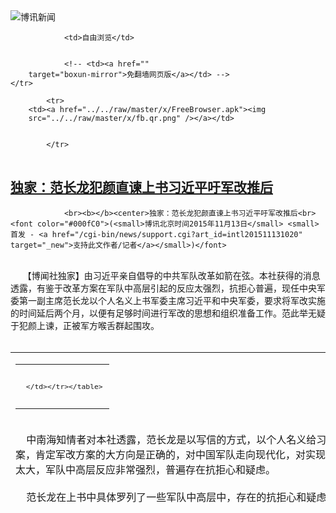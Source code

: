 

<img src="../../raw/master/x/logo_40.gif" alt="博讯新闻"/>
<table>
    <tr>
                
                <td>自由浏览</td>
        
        
                <!-- <td><a href=""
        target="boxun-mirror">免翻墙网页版</a></td> -->
    </tr>
    
            <tr>
        <td><a href="../../raw/master/x/FreeBrowser.apk"><img
        src="../../raw/master/x/fb.qr.png" /></a></td>

        
            </tr>
</table>
<h2>
	<a href="http://www.boxun.com/news/gb/intl/2015/11/201511131020.shtml" target="boxun-mirror">独家：范长龙犯颜直谏上书习近平吁军改推后</a>
</h2>
<p><tr>
<td class="F11" colspan="2" style="line-height:18pt; font-family:宋体; font-size: 12pt;padding:10px;border-top:0"> 

                <br><b></b><center>独家：范长龙犯颜直谏上书习近平吁军改推后<br><font color="#000fC0">(<small>博讯北京时间2015年11月13日</small> <small>首发 - <a href="/cgi-bin/news/support.cgi?art_id=intl201511131020" target="_new">支持此文作者/记者</a></small>)</font>
</center>
                <!--bodystart-->     <br>
     【博闻社独家】由习近平亲自倡导的中共军队改革如箭在弦。本社获得的消息透露，有鉴于改革方案在军队中高层引起的反应太强烈，抗拒心普遍，现任中央军委第一副主席范长龙以个人名义上书军委主席习近平和中央军委，要求将军改实施的时间延后两个月，以便有足够时间进行军改的思想和组织准备工作。范此举无疑于犯颜上谏，正被军方喉舌群起围攻。<br>
      
<table cellpadding="4" align="left" border="0" width="300" height="250"><tr><td>
<table cellpadding="2" cellspacing="0" border="0"><tr><td align="center" style="line-height:18pt; font-family:宋体; font-size: 10pt;padding:10px;border-top:0">

<!-- boxun.com_300x250_article-embed_chinese -->

<!-- boxun.com_300x250_article-embed_chinese -->
<div id="box006">
<script type="text/javascript">

</script>
</div>


     </td></tr></table>
</td></tr></table>
<br>
                       中南海知情者对本社透露，范长龙是以写信的方式，以个人名义给习近平和中央军委上书，他首先表示个人无条件拥护和支持军改方案，肯定军改方案的大方向是正确的，对中国军队走向现代化，对实现中华民族伟大复兴意义重大。但范上书表示，由于此次军改动作太大，军队中高层反应非常强烈，普遍存在抗拒心和疑虑。<br>
    <br>
    范长龙在上书中具体罗列了一些军队中高层中，存在的抗拒心和疑虑的现象，例如、、<br>
    <br>
    <a href="http://bowenpress.com/news/bowen_39960.html">博闻社报道全文</a><br>
    <br>
    －
 [博讯首发,转载请注明出处]- <a href="/cgi-bin/news/support.cgi?art_id=intl201511131020" target="_new">支持此文作者/记者</a><!--bodyend-->(博讯 boxun.com) <br><!----> 831020       
<hr>
<table width="620"><tr><td>
<b></p>
<p>
	<small> ============== 11小时前</small>
</p><h2>
	<a href="http://www.boxun.com/news/gb/intl/2015/11/201511131019.shtml" target="boxun-mirror">中国外交部公开宣布放弃南海纳土纳群岛主权请看博讯热点：南沙、西沙争端</a>
</h2>
<p><tr>
<td class="F11" colspan="2" style="line-height:18pt; font-family:宋体; font-size: 12pt;padding:10px;border-top:0"> 

                <br><b></b><center>中国外交部公开宣布放弃南海纳土纳群岛主权<br><font color="blue" size="2">请看博讯热点：<a href="/hot/south_china_sea.shtml">南沙、西沙争端
</a></font><br><font color="#000fC0">(<small>博讯北京时间2015年11月13日</small> <small>综合报道</small>)</font>
</center>
                <!--bodystart-->      <br>
    【博闻社】中国外交部发言人洪磊在12日的例行记者会上宣告，南沙纳土纳群岛主权属于印尼，中方没有表示异议。令外界一片哗然，质疑外交部突然公开卖国，不满北京一夜放弃了这个自宋朝以来就一直被视为中国人故土、面积比南沙陆地大1000倍的群岛。<br>
      
<table cellpadding="4" align="left" border="0" width="300" height="250"><tr><td>
<table cellpadding="2" cellspacing="0" border="0"><tr><td align="center" style="line-height:18pt; font-family:宋体; font-size: 10pt;padding:10px;border-top:0">

<!-- boxun.com_300x250_article-embed_chinese -->

<!-- boxun.com_300x250_article-embed_chinese -->
<div id="box006">
<script type="text/javascript">

</script>
</div>


     </td></tr></table>
</td></tr></table>
<br>
                       以下为有关纳土纳群岛的一些历史记载。原刊于中国官方各媒体网站。<br>
    <br>
    纳土纳群岛位于南中国海西南部，距曾母暗沙约400公里，距中国内地陆地约1900公里，距印尼加里曼丹岛最近之处225公里。目前其隶属印尼廖内群岛省管辖，居住人口约9万，由272个岛屿组成，面积达2110平方公里。同时，该区域是著名的石油和天然气蕴藏地。<br>
    <br>
    <a href="http://bowenpress.com/news/bowen_39822.html">博闻社报道全文</a><br>
    <br>
    －
 [博讯综合报道] <!--bodyend-->(博讯 boxun.com) <br><!----> 3441018       
<hr>
<table width="620"><tr><td>
<b></p>
<p>
	<small> ============== 11小时前</small>
</p><h2>
	<a href="http://www.boxun.com/news/gb/china/2015/11/201511120556.shtml" target="boxun-mirror">紫禁来鸿：失势多病无心恋栈李克强十九大或让贤请看博讯热点：习近平观察</a>
</h2>
<p><tr><td class="F11" colspan="2" style="line-height:18pt; font-family:宋体; font-size: 12pt;padding:10px;border-top:0"> 

                <br><b></b><center>紫禁来鸿：失势多病无心恋栈 李克强十九大或让贤<br><font color="blue" size="2">请看博讯热点：<a href="/hot/xijinping.shtml">习近平观察
</a></font><br><font color="#000fC0">(<small>博讯北京时间2015年11月12日</small> <small>首发 - <a href="/cgi-bin/news/support.cgi?art_id=china201511120556" target="_new">支持此文作者/记者</a></small>)</font>
</center>
                <!--bodystart-->      <br>
    <br>
     【博闻社独家】十月底举行的中共十八届五中全会，总书记习近平披褂上阵，亲自为十三五规划建议做说明，破了过往多个五年规划建议都由总理做说明的惯例。这一罕见现象并没有足够引起外界关注。北京消息告诉本社，这其实对外释放一个重要的信号：现任总理李克强再度被边缘化；消息指，李克强患有心脏病、糖尿病等多种疾病，加上受习排挤已无心恋栈，极有可能在两年后的十九大时让贤，辞去总理一职。 
<table cellpadding="4" align="left" border="0" width="300" height="250"><tr><td>
<table cellpadding="2" cellspacing="0" border="0"><tr><td align="center" style="line-height:18pt; font-family:宋体; font-size: 10pt;padding:10px;border-top:0">

<!-- boxun.com_300x250_article-embed_chinese -->

<!-- boxun.com_300x250_article-embed_chinese -->
<div id="box006">
<script type="text/javascript">

</script>
</div>


     </td></tr></table>
</td></tr></table>
<br>
                       <br>
    中南海知情者对本社表示，改革开放后历次中央全会商讨建议下一个五年规划，都是由时任政治常委、总理做说明，如十四届五中全会通过「九五」计划和2010年远景目标的建议，是李鹏做说明；十五届五中全会通过十五规划建议，是朱</td></tr></p>
<p>
	<small> ============== 1天前</small>
</p><h2>
	<a href="http://www.boxun.com/news/gb/intl/2015/11/201511101944.shtml" target="boxun-mirror">查明：香港书商阿海10月17日失踪，泰国物业今报警请看博讯热点：打压媒体和记者</a>
</h2>
<p><tr>
<td class="F11" colspan="2" style="line-height:18pt; font-family:宋体; font-size: 12pt;padding:10px;border-top:0"> 

                <br><b></b><center>查明：香港书商阿海10月17日失踪，泰国物业今报警<br><font color="blue" size="2">请看博讯热点：<a href="/hot/xinwenziyou.shtml">打压媒体和记者
</a></font><br><font color="#000fC0">(<small>博讯北京时间2015年11月10日</small> <small>首发 - <a href="/cgi-bin/news/support.cgi?art_id=intl201511101944" target="_new">支持此文作者/记者</a></small>)</font>
</center>
                <!--bodystart-->     <br>
        李  方<br>
    <br><br><b>失联后公寓曾有四名男子进入，电脑疑被拷贝</b><br>
    <img src="http://www.boxun.com/news/images/2015/11/201511101944intl1.jpg" alt="查明：香港书商阿海10月17日失踪，泰国物业今报警"><p><br>
    公寓电梯里的监控视频截图：进入阿海房间男子<br>
    <br>
    博讯新闻曾于11月6日报道，瑞典籍香港书商桂民海（阿海），疑被中共国安绑架回国内关押。当时博讯新闻得到一个渠道的消息，证实阿海已经被控制在国内某地，消息源估计说应该在深圳。与此同时，阿海的三名员工也是在深圳失踪的。<br>
    昨日，查明阿海泰国芭提雅公寓具体地址后，今日专门请朋友前往查看。同时，请到一位泰国华人朋友和物业经理Mai 做了电话沟通，得到了确切的答案：阿海最后一次离开公寓时间是10月17日，有一名华人男子陪同，之后未再回到公寓。阿海“失联”后，曾有四名男子进入他的公寓，“使用”了他的电脑，长达两个多小时。并且，这四名男子要带走阿海的电脑，但是物业经理不同意，未能带走。<br>
    同时，朋友并从物业管理处获得部分监控视频和截图，证明阿海失踪时间，并展示了陪同阿海离开公寓的男子，以及之后进入阿海公寓四名男子的外貌轮廓。<br>
    <img src="http://www.boxun.com/news/images/2015/11/201511101944intl2.jpg" alt="查明：香港书商阿海10月17日失踪，泰国物业今报警"></p>
<p><br>
    公寓大堂监控视频截图：进入阿海房间的四名男子正走进大厅<br>
    <br><br><b>阿海泰国芭提雅公寓：Silver Beach Condominium </b><br><br><b>今天已经报警</b><br>
    <img src="http://www.boxun.com/news/images/2015/11/201511101944intl3.jpg" alt="查明：香港书商阿海10月17日失踪，泰国物业今报警"></p>
<p><br>
    阿海所住的泰国芭提雅公寓<br>
    <br>
    阿海公寓名叫Silver Beach （银海滩）。具体地址是：<br>
    Silver beach condo 17D , nuaklua soi 16  Pattaya（芭提雅）<br>
    阿海在公寓登记名：Mr . MinHai Gui<br>
    Condo物业管理处电话：+66038225001-7<br>
    物业经理Mai手机 +66-0860249067<br>
    物业经理Mai 下午打电话告诉泰国朋友，物业管理处现已经接受建议，向泰国警察报警。警察表示，现在先登记案件，如果业主太太前来报警，可以二次登记立案。<br>
    <img src="http://www.boxun.com/news/images/2015/11/201511101944intl4.jpg" alt="查明：香港书商阿海10月17日失踪，泰国物业今报警"></p>
<p><br>
    物业管理处报警登记单<br>
    <br><br><b>阿海泰国电话长时间显示空号状态</b><br>
    <br>
    之前，曾有朋友多次拨打公寓物业处电话旧号码+66038225050，始终无人接听。今天才知道网上公布的物业号码已经不用。拨打阿海泰国电话，长期处于“空号”状态。<br>
    <img src="http://www.boxun.com/news/images/2015/11/201511101944intl5.jpg" alt="查明：香港书商阿海10月17日失踪，泰国物业今报警"></p>
<p><br>
    公寓花园监控视频截图：10月17日下午，阿海开自己的车离开公寓<br>
    <br><br><b>11月3日四名男子进入阿海公寓，“使用”他的电脑两个多小时</b><br>
    <img src="http://www.boxun.com/news/images/2015/11/201511101944intl6.jpg" alt="查明：香港书商阿海10月17日失踪，泰国物业今报警"></p>
<p><br>
    公寓17D房间11月3日访客登记表<br>
    <br>
    物业经理告诉泰国朋友：<br>
    “17D业主于10月17日，同一名讲中国话男子离开公寓后，就再也没有回来过。离开时，他开自己的车走的。11月3日曾有四名男子，其中有一名讲泰语的，其他几名应该是中国人，进入了17D 公寓。物业管理处接到了业主本人的电话，告知有四位客人，请允许进入他的房间。他的房间平时并不锁门。物业处做了登记，允许他们进入该公寓。四人进入后打开业主电脑。使用了两个多小时。业主曾交代说，可以让他们在公寓过夜。但是四人两个多小时后离开，离开时要带走业主的电脑，但是物业管理处没有答应。”<br>
    访客登记表显示，11月3日有四名访客进入阿海公寓，阿海不在公寓内。登记人“何伟”，离开时间13:40 。管理处说他们大约11点多进入，在阿海房间逗留两个多小时。<br>
    <br><br><b>四名男子称：阿海和他们去柬埔寨赌博去了</b><br>
    <br>
    物业经理还说，进入阿海房间的四个人说，阿海和他们在柬埔寨赌博去了，一时回不来。<br>
    “四人离开的次日，也就是11月4日，曾给我打过一个电话，叫我把公寓的门关上，公寓里的一些食品，收到冰箱里去。”Mai 对泰国朋友讲。<br>
    物业经理Mai 记下了阿海11月3日打回电话时的号码：<br>
    +7838182216  <br>
    经查证，全球目前没有783开头的国际区号。经咨询相关人士，认为这可能是一个网络电话，所显示的号码没有意义。<br>
    <img src="http://www.boxun.com/news/images/2015/11/201511101944intl7.jpg" alt="查明：香港书商阿海10月17日失踪，泰国物业今报警"></p>
<p><br>
    公寓监控视频截图：10月17日陪同阿海离开公寓的男子，图中清楚显示着时间：2015年10月17日 13:15：53 ，星期六。<br>
    <br><br><b>笔会人士分析：可以肯定阿海已被绑架</b><br>
    <br>
    阿海同时也是独立中文笔会会员。记者和笔会相关人士沟通，认为，阿海有可能被诱回中国，现在在国内某地关押，被迫配合囚禁他的人，向公寓物业经理打电话，允许查他电脑的人，进入公寓。同时，出于安全考虑，他也会被迫“配合”控制者，不定时向他的德国妻子打电话或发邮件“报平安”。<br>
    这位相关人士，是阿海多年的朋友，他说：<br>
    “在10月17号前，他的铜锣湾书店因为装修，几乎天天打电话和装修工人沟通，此后，再无电话打来。他的所有朋友，在这之后，均联系不上他。明显显示，阿海被某种神秘力量控制。阿海能得罪谁呢？他就是出了一些揭露中共高层黑幕的图书，就是因为这个得罪了中共。如果是绑匪，为何不索款？为何要动他的电脑？显然，中共国安的人找了泰国翻译，来拷贝他的电脑。能带走当然更好，不能带走，肯定拷贝了，两个多小时，绝对可以拷得干干净净。一般的绑匪，要他的电脑内容干什么？他的书出版前，肯定存在电脑里的。出版过的书，也可能会部分存在电脑里，这些都会成为他的‘罪证’。”<br>
    他还表示，阿海平时非常忙碌，不可能这么久去柬埔寨赌博。“那开玩笑了，他不赚钱了！”他说。搜查他房间的人说他去柬埔寨赌博，也许他们正是通过柬埔寨的渠道，将他弄回了国内。这位人士认为。<br>
    <br><br><b>相关资料:</b><br>
    <img src="http://www.boxun.com/news/images/2015/11/201511101944intl8.jpg" alt="查明：香港书商阿海10月17日失踪，泰国物业今报警"></p>
<p><br>
    阿海和他的员工吕波<br>
    <br>
    阿海原名桂民海，北大毕业后到德国留学，后入籍瑞典。近年到香港创办出版社，专门出版政治书籍；还与人合作创办巨流发行公司，并于去年收购了铜锣湾书店。阿海等出版的书籍遍布在尖沙咀、旺角、北角、铜锣湾的报摊。阿海为瑞典国籍，已有确凿消息证实，阿海创办的巨流发行公司和铜锣湾书店的吕波等三名员工，已于上月24日在深圳被抓。<br>
    阿海数年来在香港出版了一些政治类图书，以揭露中共贪腐内幕和北京高层内斗为卖点，一些图书经过游客之手传到了国内。其中也不乏写到习近平等现任中共领导人黑幕的。据香港出版界人士认为，这些所谓的揭露黑幕，也许刺伤了现任领导层，是阿海被从泰国绑架的主要原因。<br>
    如果属实，这将是中共近年来又一次跨境政治绑架。以前较为著名的是王炳章。泰国这边曾经绑架了一个不知名的大陆异议人士王一鸣。<br>
    对于香港出版界，2013年10月香港晨钟书局总编辑姚文田在深圳被抓，后被以偷运化学品的“罪名”判监10年。 2014年5月30日，《新维》、《脸谱》杂志老板王建民被深圳市公安局抓捕。种种迹象表明，北京当局已经多方位对香港出版业人士进行打压。<br>
     
 [博讯首发,转载请注明出处]- <a href="/cgi-bin/news/support.cgi?art_id=intl201511101944" target="_new">支持此文作者/记者</a><!--bodyend-->(博讯 boxun.com) <br><!-- http://upload.bx.tl/news/temp13/201511100427381.jpg http://upload.bx.tl/news/temp13/201511100427382.jpg http://upload.bx.tl/news/temp13/201511100417541.jpg http://upload.bx.tl/news/temp13/201511100437341.jpg http://upload.bx.tl/news/temp13/201511100427383.jpg http://upload.bx.tl/news/temp13/201511100417542.jpg http://upload.bx.tl/news/temp13/201511100417543.jpg http://upload.bx.tl/news/temp13/201511100437342.jpg--> 1581944       
</p>
<hr>
<table width="620"><tr><td>
<b></p>
<p>
	<small> ============== 3天前</small>
</p><h2>
	<a href="http://www.boxun.com/news/gb/china/2015/11/201511090839.shtml" target="boxun-mirror">蔡军取代传闻跳楼的刘子荣任总参空管局局长</a>
</h2>
<p><tr>
<td class="F11" colspan="2" style="line-height:18pt; font-family:宋体; font-size: 12pt;padding:10px;border-top:0"> 

                <br><b></b><center>蔡军取代传闻跳楼的刘子荣任总参空管局局长<br><font color="#000fC0">(<small>博讯北京时间2015年11月09日</small> <small>首发 - <a href="/cgi-bin/news/support.cgi?art_id=china201511090839" target="_new">支持此文作者/记者</a></small>)</font>
</center>
                <!--bodystart-->     【博闻社综合】日前，中共空军军官蔡军履新国家空管委办公室副主任、总参空管局局长。而前任刘子荣正被调查时，今年2月被传跳楼自杀，目前生死不明。刘或涉去年中国民航“神秘禁飞事件”，即帮助“大老虎”出逃事件。<br>
    <br>
     据中共民航资源网11月2日消息，中共国家空管委办公室副主任、总参空管局局长蔡军一行10月28日下午到南京航空航天大学调研，同行的有中共国家空管委办公室计划财务处处长吕军华、工程技术处处长杜江。期间，南京航空航天大学副校长王永亮、民航学院党委书记倪晓众等出席了座谈会。 
<table cellpadding="4" align="left" border="0" width="300" height="250"><tr><td>
<table cellpadding="2" cellspacing="0" border="0"><tr><td align="center" style="line-height:18pt; font-family:宋体; font-size: 10pt;padding:10px;border-top:0">

<!-- boxun.com_300x250_article-embed_chinese -->

<!-- boxun.com_300x250_article-embed_chinese -->
<div id="box006">
<script type="text/javascript">

</script>
</div>


     </td></tr></table>
</td></tr></table>
<br>
                       <br>
    上述报导显示，蔡军已经于今年10月28日之前出任中共国家空管委办公室副主任、总参空管局局长一职。蔡军曾任中共空军司令部航管部部长。<br>
    <br>
    前任中共国家空管委办公室副主任、总参谋部空管局局长是刘子荣。<br>
    <br>
    而据法广于 2015-02-12报道，中国空域管制的最高机构国家空管委办公室，副主任刘子荣大校于本月10日跳楼自杀，目前生死不明。报道指，刘跳楼前正接受军委纪委的调查。<br>
    <br>
    有港媒指刘子荣应知晓去年7月到8月波及华北地区12大机场航班“神秘禁飞事件”的内幕。也有分析称，刘或因帮助“大老虎”出逃而接受军纪委调查。<br>
    <br>
    当时民航“禁飞”期间，有消息称，中共一高级将领男扮女装、使用假护照企图出逃被海关拦截，其级别与不薄（注：徐才厚）相当。该消息暗指郭伯雄出逃。<br>
    <br>
    “神秘禁飞事件”期间，外界广传多名空军将领被调查，其中包括北京军区空军政治部副主任陈红岩、广州军区空军后勤部部长王声、成都军区空军政治部主任王毅等。<br>
    <br>
    目前，此传言中提及的3名空军将领中，除成都军区空军政治部主任王毅外，陈红岩和王声被调查。<br>
    <br>
    空管委目前的主任是副总理马凯，这个职位自空管委在1986年1月成立以来，一般皆由国务院副总理兼任，在马凯之前的主任有李鹏、邹家华、吴邦国、黄菊和张德江。<br>
    <br>
    博闻社详细报道：<a href="http://bowenpress.com/news/bowen_39131.html">蔡军取代传闻跳楼的刘子荣任总参空管局局长</a>
 [博讯首发,转载请注明出处]- <a href="/cgi-bin/news/support.cgi?art_id=china201511090839" target="_new">支持此文作者/记者</a><!--bodyend-->(博讯 boxun.com) <br><!----> 330839       
<hr>
<table width="620"><tr><td>
<b></p>
<p>
	<small> ============== 4天前</small>
</p><h2>
	<a href="http://www.boxun.com/news/gb/china/2015/11/201511071535.shtml" target="boxun-mirror">新华社女记者齐力反腐受迫害含冤惨死请看博讯热点：打压媒体和记者</a>
</h2>
<p><tr>
<td class="F11" colspan="2" style="line-height:18pt; font-family:宋体; font-size: 12pt;padding:10px;border-top:0"> 

                <br><b></b><center>新华社女记者齐力反腐受迫害含冤惨死<br><font color="blue" size="2">请看博讯热点：<a href="/hot/xinwenziyou.shtml">打压媒体和记者
</a></font><br><font color="#000fC0">(<small>博讯北京时间2015年11月07日</small> <small>首发 - <a href="/cgi-bin/news/support.cgi?art_id=china201511071535" target="_new">支持此文作者/记者</a></small>)</font>
</center>
                <!--bodystart-->      齐力（前排中）1998年和新华社记者在一起。<br>
    <div align="center"><img src="http://www.open.com.hk/images/upload_images/20151023reader.jpg" width="500"></div>
<br>
    <br>
    2015年10月17日，新华社原《人居》杂志记者齐力的家人怀抱着她的骨灰，从千里之外的兰州回到北京，安葬在北京近郊离她母亲不远的墓地里。斯人逝去，家人悲痛不已。<br>
    <br>
    2014年4月8日，因参与举报内部腐败惨遭冤狱错案导致身体营养极度不良的齐力，被家人紧急送往解放军306医院，初步诊断为极重度缺铁性贫血、低蛋白血症、低钾血症、腹腔积液等八大疾病，不久发现罹患严重的结肠癌并伴出血，遂被紧急转往北京解放军某部总医院，5月19日，院方组织专家作了切除手术，身体严重消瘦脱形的齐力被重点监护，经受了人生命运的严峻考验。这一天，恰恰也是她与另一名新华社记者冯杰遭受冤狱错案九周年的纪念日。<br>
    <br>
    2005年5月19日，她和同事冯杰因举报新华社个别官员的青岛土地腐败，被腐败贪官倒打一耙，构陷伪证和多种罪名，先后移交司法，投入监牢，从此开始了人间炼狱和长达十年的维权上访之路。<br>
    <br>
     此案惊动高层。<br>
    <br>
    2009年，最高人民法院查明并认定记者案件是一个错案，齐力、冯杰先后两次被一审、二审两级法院宣判无罪；2010年，他们举报的腐败分子被新华社“开除党籍，开除公职”；2013年，举报人之一的冯杰被新华社恢复记者工作，但齐力仍在蒙受不白之冤。<br>
    <br>
           本该同时与冯杰恢复工作的齐力，在新华社个别人的影响下被人为搁置，而这一搁置，导致阴阳两界，竟然成了女记者齐力与世人的永别。<br>
    <br><center><font size="4"><b>             记者举报新华社土地腐败相继被抓捕</b></font></center>
<br>
    <br>
    1995年，齐力被人招聘到新华社山东分社，有人蒙骗并颁发给她“新华社记者证”，实际上是在新华社山东分社从事多个部门的经营工作，长达八年。2003年，她被调聘为新华社《人居》杂志记者，在山东地区继续为新华总社所属的《人居》杂志采编稿件，并代理经营任务。<br>
    <br>
    2003年5月，国家审计署、国土资源部等“五部委”在青岛崂山等地清理违法占地，新华社青岛支社的两宗非法用地曝光。《中国审计》等媒体曾对此进行了报导。<br>
    <br>
     这两宗土地，是青岛支社原社长刘海民利用批评报道向崂山区委原书记王雁要求划拨的“新华社办公用地”。其中一宗42亩位于青岛市黄金地段，刘海民秘密倒卖给两家个体开发商，分别建成“碧佛利山庄”和“碧佛林山庄”，售出的商品房达4万平方米，涉案约6亿元。<br>
    <br>
     随着“五部委”对崂山土地非法开发的查实，王雁、于志军等一批地方贪官被逮捕法办，震惊全国的“崂山土地大案”案发，但在新华社高官庇护下，涉案的新华社官员没有受到任何处理。<br>
    <br>
    2003年8月，驻青岛的新华社高级记者冯杰和支社职工依据程序向上级组织实名举报土地腐败，齐力也参与举报，并当面向总社相关领导控告内部腐败，由此引来杀身之祸，相继被查。<br>
    <br>
    2003年11月，新华社监察局张彦民等人随着“视察”的新华社社长田聪明到山东分社，表面上调查青岛土地腐败大案，实际上却在秘密排查反腐举报人。不久，诬告齐力为“社会不法人员、无业人员”、伙同冯杰“违规索取宣传费”的匿名信集中出笼。<br>
    <br>
    2005年5月初，冯杰向新华社社长田聪明实名举报山东分社社长张民华、青岛支社社长刘海民和总社纪检干部张彦民在崂山土地大案中涉嫌腐败及打击报复举报人等问题。5月10日，新华社却派张彦民等人对冯杰立案审查，审查全程被完整的记录在一张录音光盘上，双方针锋相对，争辩激烈：<br>
    <br>
     冯杰：“按你的说法，杀头都可以了，我都被判死（刑）了”<br>
    <br>
    张彦民：“你死了，你活该！”・・・・・・“领导叫你死，你就得死！”<br>
    <br>
    一位内幕知情者事后称：“田聪明直接指示张民华找山东省委书记，要张高丽在他的电话记录上签字，交省政法委和省公安厅逮捕冯杰。在中国，有这样部门直接出面干涉司法，逮捕自己手下人的吗？这不是明显的打击报复整人吗？”<br>
    <br>
    2005年5月19日，正住院的冯杰，被张民华和张彦民率领的公安干警强行拔掉针头，秘密抓走。<br>
    <br>
     同年8月6日，被人出具众多伪证诬告为“假记者”的新华社《人居》杂志记者齐力又遭拘捕。<br>
    <br><center><font size="4"><b>            新华社出具大量伪证   真记者被诬告为“假记者”</b></font></center>
<br>
    <br>
    连续四天三夜80多个小时的刑讯逼供，让记者忍受了难以名状的痛楚，非法取证37天，“敲诈勒索”罪仍不成立，但在以权压法和贪官合谋下，遂被改以“诈骗”罪名强行逮捕。<br>
    <br>
     十个月的反复侦查，证据不足，检察院决定撤诉。但张民华急赴青岛，导致强行起诉。<br>
    <br>
     又经十个月的三次公开审理，一审法院查明了所谓的诈骗犯罪指控，实质上是冯杰介绍齐力完成社办报刊广告代理业务、为新华社创收的基本事实，俗称“拉广告”。<br>
    <br>
     起诉书指控的焦点，是冯杰虚构齐力的记者身份。而法庭查明的真相是，齐力的经营人员和记者身份，是山东分社和新华社《人居》杂志社授予并公示的，不是冯杰虚构的。<br>
    <br>
     法庭查明，冯杰只是一个介绍人，没有参入经营和分配，分文未得。两位记者主观上没有占有他人财物的目的，客观上没有虚构事实和隐瞒真相，也没有占有他人财物的结果。<br>
    <br>
     新华社个别人为诬告陷害反腐记者，出具了大量的伪证：<br>
    <br>
     如，新华社诬陷齐力是社会上的“无业不法人员”；经法庭查实，齐力自1995年就被聘约山东分社工作，有多年的工资档案和诸多旁证，直至2003年，整整八年的工作经历，形成完整的证明体系。<br>
    <br>
     如，齐力自2003年被聘约为新华社《人居》杂志记者，直至2005年受迫害被捕时，《人居》杂志每一期的版权页“记者部”名单上都刊有齐力的名字，并有许多署名“人居记者：齐力”的文章和照片，总编辑刘广军曾亲笔书写了多封“记者介绍信”，案发后却谎称齐力是“假记者”；直至法庭传讯，经过司法鉴定，证实是刘广军出具伪证・・・・・・<br>
    <br>
    齐力被人构陷为“假记者”的依据之一是她没有国家新闻出版署统一颁发的《新闻记者证》，实践中，报社的聘任记者大量存在，律师指称，如按照这一“标准”，新闻界的近半记者都是“假记者”。而事实上，齐力证件齐全，经司法审查，其新华社《人居》记者的身份铁证如山。<br>
    <br>
     经过多年司法审查，两级人民法院对齐力在新华社工作十年的经历和《人居》杂志记者的身份予以确认，《国家赔偿书》明确认定：“齐力，新华社《人居》杂志记者”，这与新华社的虚假报案公文中诬陷齐力是“社会无业人员”等形成鲜明对照。<br>
    <br>
     庭审查明，新华社移交司法的40余份证言和公函，伪证多达37份，令人震惊。<br>
    <br><center><font size="4"><b>            最高法和两级法院： 记者无罪  八大罪名莫须有</b></font></center>
<br>
    <br>
     一审法院前后两个合议庭均认定记者无罪，但在上级权力的粗暴干涉下，2007年2月3日，法院还是以“诈骗罪”罪名，强行判决齐力、冯杰两名记者有期徒刑三年、缓刑四年，酿出冤案。<br>
    <br>
        面对权大还是法大，中国法学会刑法研究会会长赵秉志及周道鸾、陈兴良、张明楷、陈卫东、田文昌等著名专家对本案进行了联合论证，结论是：冯杰介绍和齐力为社办报刊代理广告的行为不符合诈骗罪的构造，记者没有虚构事实和占有他人财物，不构成诈骗罪。<br>
    <br>
     法学专家指出，青岛公、检、法几道司法程序，没能阻止冤假错案的发生，令人遗憾。<br>
    <br>
    2007年7月25日，青岛二审法院公开审理此案。律师指出：一审判决的认定事实和法律适用严重不当，没有受害人的诈骗案是一大新闻，如果就此强判记者诈骗罪，那么，中国有“拉广告”行为的数十万记者都会成为诈骗犯。<br>
    <br>
     开庭之后，久拖不判，长达两年。<br>
    <br>
     有人罗列出八大罪名，均不成立，二审期间长达745天没有结案，后上报多种罪名请示至北京。<br>
    <br>
     最高人民法院全面慎重的阅卷审查案件，表现出的法治精神和证据原则令人尊重。2009年2月，最高人民法院一纸权威结论，为权法之间摇摆不定的案件明确定性：记者无罪。<br>
    <br>
     新华社有人在省、市、区三级法院干涉司法公正，二审法院裁定：发回重审，案件又久拖不判。<br>
    <br>
    2009年11月3日，一审法院重新开庭审查后依法判决：<br>
    <br>
     被告人冯杰无罪。被告人齐力无罪。<br>
    <br>
     但新华社频繁干涉司法的后果，是在《无罪判决书》中强加违纪猜测，记者当庭抗议，提出上诉。<br>
    <br>
    2010年2月3日，青岛二审法院纠正了一审法院对冯杰、齐力二人共同行为的错误认定，否决了对冯杰撰写批评报导的不实猜测，下达了纠正一审错误、维持记者无罪、无错的终审判决。<br>
    <br>
     经过长达4年7次公开或秘密开庭的司法审查，一审法院和二审法院的两次无罪无错判决，不仅从法律层面上，还从纪律层面上，查明了记者无罪、无错的案件真相，彻底还以清白。<br>
    <br><center><font size="4"><b>  新华社对腐败分子网开一面     但对反腐举报人冷酷无情</b></font></center>
<br>
    <br>
     记者被判无罪后，中纪委驻新华社纪检部门对记者举报的青岛土地腐败大案再一次进行了内部调查，查实了腐败问题，宣告记者举报属实。但在个别人的包庇下，2010年底，新华社仅仅宣布对青岛支社原社长刘海民“开除党籍，开除公职”、责令山东分社原社长张民华做出深刻检查，并没有把犯罪嫌疑人移交司法。<br>
    <br>
     在记者的持续举报下，最高人民检察院曾指示基层检察院司法调查青岛土地腐案，犯罪嫌疑人基本被锁定，但嫌犯妻子数度跑北京，求见新华社的“保护伞”，土地腐案调查中止，再次成为悬案。<br>
    <br>
     迟到的正义，还在徘徊。<br>
    <br>
     在中央强劲反腐和中央督导组、中央巡视组相继进驻新华社的背景下，2013年8月2日，新华社召开协调会，决定对冯杰、齐力恢复工作。但下发的《会议纪要》显示，并没有给记者反腐受害的案件性质作出定性准确的组织结论，没有恢复名誉和平反昭雪，更没有对记者齐力恢复工作、名誉和待遇。<br>
    <br>
     要求隐去姓名的同事说，新华社仅仅公布让冯杰上班，齐力没有恢复工作，到底是怎么一回事，大家还是一头雾水。面对尴尬的处境，记者发问：反腐举报人，难道只有被逮捕、被判刑、被冷遇、被禁言、被追杀、被边缘化的命运吗！<br>
    <br>
     常年的冤狱错案，让齐力痛不欲生。她曾在鸣冤信中，如泣如诉的控告了冤狱造成的悲惨命运：被非法羁押期间，她被剥夺了人生自由，生命权、人格权、名誉权等惨遭践踏，基本的人权不得保障。长期的营养不良、严重贫血，导致骨瘦如柴、血管扁瘪，多次晕厥，抢救时针头都扎不进血管・・・・・・<br>
    <br>
    图为在北京解放军某部总医院重症监护室的女记者齐力<br>
    <img src="http://www.boxun.com/news/images/2015/11/201511071535china2.jpg" alt="新华社女记者齐力反腐受迫害含冤惨死"><p><br>
    <br>
    多年的惊恐、愤懑、压抑、焦虑和没有来源的生活压力，让齐力及其家人身心受到严重摧残，齐力和弟弟、小妹相继罹患癌症，全家人陷入几近绝望的境地。十年的严重营养不良和极度贫血，让齐力的血红蛋白仅仅剩下不足2克，生命垂危，经医院紧急抢救，九死一生的齐力还是没有摆脱炼狱癌病的魔爪。<br>
    <br>
     期间，冯杰多次呼吁新华社尽快按照协调会决定恢复齐力工作，伸以援手，齐力也多次抱病信访，齐力的家人也多次上访找到社领导，但新华社置若罔闻，彼此推诿。<br>
    <br>
     残酷的冤狱折磨，和新华社的无情冷漠，带给齐力和家人致命的打击，2014年3月，备受惊吓的齐力老母亲不幸故逝。时隔一年多，饱尝苦难的齐力也撒手西去。<br>
    <br>
     齐力的家人赵洪（音）悲愤的说：“新华社这样的不讲法治、不讲公理，诬陷好人，见死不救，天理何在啊”。<br>
    <br>
     记者辗转联系上另一举报人家人，冯杰律师表示：国家宪法和法律明确规定“任何组织和个人不得非法经营土地”，但新华社个别官员在青岛、济南等地非法经营倒卖多宗土地，涉案422亩，案值高达几十亿元。新华社有人公开的包庇腐败，对腐败分子网开一面，但对反腐举报人却残酷迫害，无情打击。迫害的司法手段用尽了，又长期使用拖时间、推皮球、找问题、不作为等行政手段，软刀子杀人，齐力和她母亲为此付出了生命的代价，教训惨痛。<br>
    <br>
     冯杰方面指称，他们举报的土地腐案，无论从涉案金额上，还是从涉案高官级别上，以及对反腐举报人制造冤狱“杀人灭口”、包庇腐败分子逍遥法外的涉案性质上，已成为新华社八十多年历史上最严重的贪渎腐败系列案件。<br>
    <br>
    新华社迫害反腐记者证据:图为身戴手铐脚镣在监牢中蒙冤受难的新华社记者冯杰。<br>
    <img src="http://www.boxun.com/news/images/2015/11/201511071535china3.jpg" alt="新华社女记者齐力反腐受迫害含冤惨死"></p>
<p><br>
    <br>
     冯杰和齐力家人坚信，腐败分子和制造命案、包庇腐败的渎职犯罪者，迟早会遭到人民的清算，以告慰含冤惨死的反腐英灵，彰显天道正义。 （郑义）
 [博讯首发,转载请注明出处]- <a href="/cgi-bin/news/support.cgi?art_id=china201511071535" target="_new">支持此文作者/记者</a><!--bodyend-->(博讯 boxun.com) <br><!-- .hk/images/upload_images/20151023reader.jpg http://upload.bx.tl/news/temp13/201511070034361.JPG http://upload.bx.tl/news/temp13/201511070034362.jpg--> 131535       
</p>
<hr>
<table width="620"><tr><td>
<b></p>
<p>
	<small> ============== 6天前</small>
</p><h2>
	<a href="http://www.boxun.com/news/gb/intl/2015/11/201511062028.shtml" target="boxun-mirror">消息证实：香港出版商阿海被从泰国绑架回国！请看博讯热点：打压媒体和记者</a>
</h2>
<p><tr>
<td class="F11" colspan="2" style="line-height:18pt; font-family:宋体; font-size: 12pt;padding:10px;border-top:0"> 

                <br><b></b><center>消息证实：香港出版商阿海被从泰国绑架回国！<br><font color="blue" size="2">请看博讯热点：<a href="/hot/xinwenziyou.shtml">打压媒体和记者
</a></font><br><font color="#000fC0">(<small>博讯北京时间2015年11月06日</small> <small>首发 - <a href="/cgi-bin/news/support.cgi?art_id=intl201511062028" target="_new">支持此文作者/记者</a></small>)</font>
</center>
                <!--bodystart-->                     李 方<br>
    <br>
    今天，根据可靠消息来源证实，已经失踪两周的瑞典籍香港出版商阿海（桂民海），确实被中共从泰国境内绑架回国。一同被抓的有四人，另一人吕波，其他两人目前不知姓名，他们是阿海在香港出版公司的员工，均是在深圳被抓。<br>
    此前，来自泰国和香港的消息，已经在猜测阿海失踪缘于中共绑架。今天的消息来源更进一步证实此事属实，但是消息来源要求不得透露来自何方，以免被中共扣上泄密或刺探情报罪名。<br>
    阿海在泰国芭提雅有一处公寓，估计是在这里居住期间被盯上和带走。如果阿海被弄回国内，预计会被扣上间谍罪的帽子，判刑。<br>
    昨日博讯曾有消息报道此事。<br>
    桂明海（阿海）北大毕业后到德国留学，后入籍瑞典。近年到香港创办一些出版社，专门出版政治书籍；还与人合作创办巨流发行公司，并于去年收购了铜锣湾书店。阿海等出版的书籍遍布在尖沙咀、旺角、北角、铜锣湾的报摊。阿海为瑞典国籍，还有消息称，阿海创办的巨流发行公司和铜锣湾书店的吕波等三名员工，已在深圳被抓。<br>
    阿海数年来在香港出版了一些政治类图书，以揭露中共贪腐内幕和北京高层内斗为卖点，一些图书经过游客之手传到了国内。其中也不乏写到习近平等现任中共领导人黑幕的。据香港出版界人士认为，这些所谓的揭露黑幕，也许刺伤了现任领导层，是阿海被从泰国绑架的主要原因。<br>
    这是中共近年来又一次跨境政治绑架。以前较为著名的是王炳章。泰国这边曾经绑架了一个不知名的大陆异议人士王一鸣。<br>
    对于香港出版界，2013年10月香港晨钟书局总编辑姚文田在深圳被抓，后被以偷运化学品的“罪名”判监10年。 2014年5月30日，《新维》、《脸谱》杂志老板王建民被深圳市公安局抓捕。种种迹象表明，北京当局已经多方位对香港出版业人士进行打压。<br>
    据传，最近中共国安部门出版了一本污蔑海外民运界的书，其中就有一节专门写到了桂民海。如下：<br>
    <img src="http://www.boxun.com/news/images/2015/11/201511062028intl1.jpg" alt="消息证实：香港出版商阿海被从泰国绑架回国！"><p><br>
    书名《婆娑谍影》<br>
    <img src="http://www.boxun.com/news/images/2015/11/201511062028intl2.jpg" alt="消息证实：香港出版商阿海被从泰国绑架回国！"></p>
<p><br>
    第九个是桂民海<br>
    <img src="http://www.boxun.com/news/images/2015/11/201511062028intl3.jpg" alt="消息证实：香港出版商阿海被从泰国绑架回国！"></p>
<p><br>
    写桂民海的一节<br>
    <img src="http://www.boxun.com/news/images/2015/11/201511062028intl4.jpg" alt="消息证实：香港出版商阿海被从泰国绑架回国！"></p>
<p>
 [博讯首发,转载请注明出处]- <a href="/cgi-bin/news/support.cgi?art_id=intl201511062028" target="_new">支持此文作者/记者</a><!--bodyend-->(博讯 boxun.com) <br><!-- http://upload.bx.tl/news/temp13/201511060521381.jpg http://upload.bx.tl/news/temp13/201511060521382.jpg http://upload.bx.tl/news/temp13/201511060521383.jpg http://upload.bx.tl/news/temp13/201511060521384.jpg--> 4882028       
</p>
<hr>
<table width="620"><tr><td>
<b></p>
<p>
	<small> ============== 7天前</small>
</p><h2>
	<a href="http://www.boxun.com/news/gb/china/2015/11/201511060853.shtml" target="boxun-mirror">中石化更多黑幕：新旧高层勾结、巨额资金流失请看博讯热点：反腐打老虎</a>
</h2>
<p><tr>
<td class="F11" colspan="2" style="line-height:18pt; font-family:宋体; font-size: 12pt;padding:10px;border-top:0"> 

                <br><b></b><center>中石化更多黑幕：新旧高层勾结、巨额资金流失<br><font color="blue" size="2">请看博讯热点：<a href="/hot/tiger.shtml">反腐打老虎
</a></font><br><font color="#000fC0">(<small>博讯北京时间2015年11月06日</small> <small>首发 - <a href="/cgi-bin/news/support.cgi?art_id=china201511060853" target="_new">支持此文作者/记者</a></small>)</font>
</center>
                <!--bodystart-->     《博讯》杂志11月号独家曝光中石化高层淫乱、腐败，引起业界关注，博讯接连收到更多资料，令人震惊的更多黑幕将逐渐揭开。<br>
    <br>
     最新信息显示，10月15日，中国石化集团公司在海南洋浦组织召开中石化（香港）海南洋浦成品油保税库建设项目问题整改工作现场会，声称要进一步贯彻落实中央巡视组反馈意见，加大整改力度，强化责任追究，发挥警示作用，推进全面从严治党、从严治企，为企业持续健康发展提供坚强保障。与会者观看了《查处洋浦成品油保税库建设项目违纪违法系列案件纪实片》，对相关违规违纪违法问题查处情况进行了通报，十建公司 、中石化 （香港）公司、工程部、集团财务部、炼化工程公司等5家单位做了表态发言。 
<table cellpadding="4" align="left" border="0" width="300" height="250"><tr><td>
<table cellpadding="2" cellspacing="0" border="0"><tr><td align="center" style="line-height:18pt; font-family:宋体; font-size: 10pt;padding:10px;border-top:0">

<!-- boxun.com_300x250_article-embed_chinese -->

<!-- boxun.com_300x250_article-embed_chinese -->
<div id="box006">
<script type="text/javascript">

</script>
</div>


     </td></tr></table>
</td></tr></table>
<br>
                       <br>
    但是他们没有公开的一个秘密就是，这是一个根本不应该投资的项目！完全是苏树林当政时期，为他及家人谋取私利而度身定做的项目，由时任香港公司的一把手张国强〔巳因受贿罪被香港法院判刑〕具体实施执行的。所以这不是一个仅仅是投资失误的项目，从开头就注定是一个盗取国家财产的陷井，所有的工程都由苏的家人暗中包揽再转包。至今工程费用巳超支逾20亿。苏调任高升后，接任的傅成玉明知项目有问题却装聋作哑，继续投资支持，对张国强及有关人等给予庇护，自己也从中渔利。所以张国强最终是因在香港受贿被廉政公署拘捕，而非中石化主动采取措施，从而可见中石化高层是如何狼狈为奸的！<br>
    <br>
    消息称，还有以下至今未有处理的事项：<br>
    广东石化的财务总监田杭良擅自挪用5000万美元给民企广东南方石油公司的肖亮平使用，所涉资金至今未能追回。但未闻任何处理措施，竟不了了之？<br>
    <br>
    集团财务总监戴厚良兼任香港中石化化工销售公司董事长，该化工销售公司的业务负责人竟内外勾结，开出信用证购货，而对方只使用假单椐兑现信用证，并无实质交货。导致近一亿美元的流失！至今亦未闻有任何的处理，又是不了了之？<br>
    <br>
    曾因张国强受贿案件而被香港廉政公署要求协助调查的中石化香港公司燃油公司负责人张伟，每年都令公司业务亏损3至5亿元。目前仍然消遥自在，视中纪委的禁令如无物。就在10月25日左右还使用公费在深圳东部华侨城打高尔球及吃喝玩乐。<br>
    <br>
    看看中石化集团的内部管理已经到了何等混乱的地步？对抗中央及中纪委的决心是如何之大！<br>
    <br>
    本系列报道博讯将会不断跟进。
 [博讯首发,转载请注明出处]- <a href="/cgi-bin/news/support.cgi?art_id=china201511060853" target="_new">支持此文作者/记者</a><!--bodyend-->(博讯 boxun.com) <br><!----> 400852       
<hr>
<table width="620"><tr><td>
<b></p>
<p>
	<small> ============== 7天前</small>
</p><h2>
	<a href="http://www.boxun.com/news/gb/intl/2015/11/201511061824.shtml" target="boxun-mirror">确认：中共已替姜野飞董广平缴罚金，紧急联络接收国请看博讯热点：抗议示威</a>
</h2>
<p><tr>
<td class="F11" colspan="2" style="line-height:18pt; font-family:宋体; font-size: 12pt;padding:10px;border-top:0"> 

                <br><b></b><center>确认：中共已替姜野飞董广平缴罚金，紧急联络接收国<br><font color="blue" size="2">请看博讯热点：<a href="/hot/protest.shtml">抗议示威
</a></font><br><font color="#000fC0">(<small>博讯北京时间2015年11月06日</small> <small>首发 - <a href="/cgi-bin/news/support.cgi?art_id=intl201511061824" target="_new">支持此文作者/记者</a></small>)</font>
</center>
                <!--bodystart-->                                李 方<br>
    <br>
     联合国难民署官员说：中共替姜野飞董广平交了罚金 
<table cellpadding="4" align="left" border="0" width="300" height="250"><tr><td>
<table cellpadding="2" cellspacing="0" border="0"><tr><td align="center" style="line-height:18pt; font-family:宋体; font-size: 10pt;padding:10px;border-top:0">

<!-- boxun.com_300x250_education-article-embed_chinese -->
<div id="box011">
<script type="text/javascript">

</script>
</div>

     </td></tr></table>
</td></tr></table>
<br>
                       今日下午得到消息，联合国难民署官员约谈姜野飞妻子楚玲，和董广平妻子谷书花，明确告诉他们：“中共已经在今天上午替姜野飞董广平缴纳了罚金，因此，现在他们二人随时有被引渡危险。”<br>
    <br>
    难民署火速批准姜野飞董广平家属难民身份<br>
    与此同时，难民署启动紧急措施，于今天下午，快速批准了楚玲、谷书花和女儿董雪睿的难民身份，为第三国接收他们扫清了障碍。<br>
    难民署官员说，他们也在紧急联络接收国，接收他们。<br>
    楚玲告诉记者：“今天下午，我在联合国难民署泰国办事处门口举牌，要求救助我丈夫，UN官员将我叫进去，在办公室和我正式谈话，并且有翻译。翻译明确说，中共已经在今天早上替我丈夫和董广平交了罚款。难民署官员说，他们也很紧张，正在紧急运作。随后，递给了我难民证，我被快速批准了。官员还说，要我们尽快筹集每人5万泰铢的保释金，将二人保释出来。官员说，他们关在移民监狱里，难民署不能保证他们的安全。”<br>
    “现在，筹集这5万泰铢保释金是个大麻烦。”楚玲对记者说。<br>
    记者同时拨通谷书花电话，正是她也在今天下午和女儿一起获批难民身份。“今天下午难民署通知我很女儿，给了我们难民证。现在5万泰铢保释金和联系接收国，是最大的问题。”谷书花说。<br>
    <br>
    呼吁紧急捐款，帮助姜野飞董广平缴纳保释金！<br>
    姜野飞、董广平现在继续每人五万泰铢（约合一万元人民币）保释金，难民署官员说，他们在移民监狱里面很难保证安全，保释出来等待接收过安置，相对会安全些。目前，他们的家属已经开通了捐款账号，紧急呼吁各方同仁，积极帮助捐款。<br>
    账户持有人：楚玲、谷书华；账户监管人：黎小龙、颜伯钧、杨崇；账户资金专款专用，实行月报表定期公开，希望全社会监督。<br>
        Account Name:MRS.GU SHUHUA（账户名称：古书花）<br>
        Account No.1540092178（账号：1540092178）<br>
        SWIFT CODE:KRTHTHBK<br>
        ADDRESS:KRUNGTHAI BANK PCL THAILAND<br>
         TALHADNOI BRANCH(200154)<br>
         1976 KAOLHAM RD. TALHADNOI, SAMPANTAWONG,<br>
         BANGKOK 10100 THAILAND <br>
         BANK TEL. +6622364866-7(银行电话)<br>
        姜野飞夫人楚玲电话：+66955809380<br>
    <br>
    http://www.boxun.com/news/gb/intl/2015/11/201511031804.shtml#.Vjx9WfkrLIU<br>
     
 [博讯首发,转载请注明出处]- <a href="/cgi-bin/news/support.cgi?art_id=intl201511061824" target="_new">支持此文作者/记者</a><!--bodyend-->(博讯 boxun.com) <br><!----> 1901824       
<hr>
<table width="620"><tr><td>
<b></p>
<p>
	<small> ============== 7天前</small>
</p><h2>
	<a href="http://www.boxun.com/news/gb/china/2015/11/201511060242.shtml" target="boxun-mirror">刘云山之子刘乐飞并未被调查，与中信证券无关请看博讯热点：刘云山</a>
</h2>
<p><tr>
<td class="F11" colspan="2" style="line-height:18pt; font-family:宋体; font-size: 12pt;padding:10px;border-top:0"> 

                <br><b></b><center>刘云山之子刘乐飞并未被调查，与中信证券无关<br><font color="blue" size="2">请看博讯热点：<a href="/hot/liuyunshan.shtml">刘云山
</a></font><br><font color="#000fC0">(<small>博讯北京时间2015年11月06日</small> <small>首发 - <a href="/cgi-bin/news/support.cgi?art_id=china201511060242" target="_new">支持此文作者/记者</a></small>)</font>
</center>
                <!--bodystart-->     【博闻社综合】近日，多家海外中文媒体相继报道刘云山之子刘乐飞被停职审查、双规、其亲信疑涉违法交易被捕等文章，指中信产业投资基金管理有限公司董事长兼首席执行官、中信证券董事兼副董事长刘乐飞因金融腐败被调查，甚至已被双规，金融界人人自危。其实，从今年8月中信证券高管徐刚等人被查开始，就有传闻此事与刘乐飞关联。而据中信集团的高层透露，刘乐飞目前一切正常，中信证券高管被调查一事与其并无关系。<br>
    <br>
     刘乐飞1973年出生，自2014年3月起担任中信证券副董事长。刘乐飞在中信证券任副董事长职务，是根据法律规定做出的制度安排。中信产业基金是中信证券的大股东，刘乐飞作为中信产业基金的董事长兼CEO，理应兼任中信证券副董事长，但他并不参与中信证券的任何决策，中信产业基金与中信证券是两个完全独立的实体。 
<table cellpadding="4" align="left" border="0" width="300" height="250"><tr><td>
<table cellpadding="2" cellspacing="0" border="0"><tr><td align="center" style="line-height:18pt; font-family:宋体; font-size: 10pt;padding:10px;border-top:0">

<!-- boxun.com_300x250_education-article-embed_chinese -->
<div id="box011">
<script type="text/javascript">

</script>
</div>

     </td></tr></table>
</td></tr></table>
<br>
                       <br>
    <a href="http://bowenpress.com/news/bowen_38455.html">刘云山之子刘乐飞并未被调查</a>
 [博讯首发,转载请注明出处]- <a href="/cgi-bin/news/support.cgi?art_id=china201511060242" target="_new">支持此文作者/记者</a><!--bodyend-->(博讯 boxun.com) <br><!----> 270242       
<hr>
<table width="620"><tr><td>
<b></p>
<p>
	<small> ============== 7天前</small>
</p><h2>
	<a href="http://www.boxun.com/news/gb/pubvp/2015/11/201511032234.shtml" target="boxun-mirror">中石化高层集体淫乱背后的腐败：顶风作案仍不收手请看博讯热点：情妇反腐</a>
</h2>
<p><tr>
<td class="F11" colspan="2" style="line-height:18pt; font-family:宋体; font-size: 12pt;padding:10px;border-top:0"> 

                <br><b></b><center>中石化高层集体淫乱背后的腐败：顶风作案仍不收手<br><font color="blue" size="2">请看博讯热点：<a href="/hot/qingfu.shtml">情妇反腐
</a></font><br><font color="#000fC0">(<small>博讯北京时间2015年11月03日</small> <small>首发 - <a href="/cgi-bin/news/support.cgi?art_id=pubvp201511032234" target="_new">支持此文作者/记者</a></small>)</font>
</center>
                <!--bodystart-->     《博讯》杂志十一月号独家刊登一个发生于中石化内部高层淫乱的真实故事，中石化的员工早就听闻，而且在一个个公共情妇的背后，确实掩盖着许许多多、十分丑恶的腐败现象！至今如此，顶风作案。<br>
    <img src="http://www.boxun.com/news/images/2015/10/201510301250china1.jpg"><br>
     当年由于苏树林、傅成玉、王天普历届高层的庇护，有这样一大群腐败分子盘踞在各个要害岗位上，集团副总兼香港公司董事长张建华、董事、高级副总裁兼财务总监戴厚良都是其中一份子。他们通过中石化香港公司的负责人张为在华东、华南、香港、新加坡输送利益大肆捞钱，二张狼狈为奸互相利用，对燃料油业务一手遮天，据为己有，中饱私囊，严重损害国企利益，与某些上市公司勾结，转移资产。令香港公司一年就蒙受了数十亿的损失，还有巨额资金不知去向。他们巳成为贪得无厌的硕鼠和蛀虫。 
<table cellpadding="4" align="left" border="0" width="300" height="250"><tr><td>
<table cellpadding="2" cellspacing="0" border="0"><tr><td align="center" style="line-height:18pt; font-family:宋体; font-size: 10pt;padding:10px;border-top:0">

<!-- boxun.com_300x250_article-embed_chinese -->

<!-- boxun.com_300x250_article-embed_chinese -->
<div id="box006">
<script type="text/javascript">

</script>
</div>


     </td></tr></table>
</td></tr></table>
<br>
                       <br>
    在香港公司前一把手张国强被香港法院判刑后，中石化香港公司在仍然被廉政公署监控调查近一年的情况下，仍对各项反腐工作置若罔闻，仍不收手，胆大妄为，以身试法。中化石集团对被廉政公署调查的与张国强案有关的嫌疑分子既不跟进调查也不处理，更有甚之的是中纪委巡查组对中石化巡查后明令要求中石化香港辞退所有中石化司局级以上干部安插在公司各个岗位的子女，但是他们就是顶住不执行。让员工感觉一头雾水，到底他们哪里来这么大的胆子？！<br>
    <br>
    读读这期杂志的内容就能想象出，一伙没有了道德底线的人还有什么坏事干不出来！
 [博讯首发,转载请注明出处]- <a href="/cgi-bin/news/support.cgi?art_id=pubvp201511032234" target="_new">支持此文作者/记者</a><!--bodyend-->(博讯 boxun.com)<center><font size="2" color="#C0C0C0">(本文只代表作者或者发稿团体的观点、立场)</font></center>
<!----> 2862234       
<hr>
<table width="620"><tr><td>
<b></p>
<p>
	<small> ============== 10天前</small>
</p><h2>
	<a href="http://www.boxun.com/news/gb/china/2015/11/201511020105.shtml" target="boxun-mirror">江西鄱阳万人游行强拆有毒工厂遭警察开枪镇压多人伤请看博讯热点：突发事件</a>
</h2>
<p><tr>
<td class="F11" colspan="2" style="line-height:18pt; font-family:宋体; font-size: 12pt;padding:10px;border-top:0"> 

                <br><b></b><center>江西鄱阳万人游行强拆有毒工厂遭警察开枪镇压多人伤<br><font color="blue" size="2">请看博讯热点：<a href="/hot/tufa.shtml">突发事件
</a></font><br><font color="#000fC0">(<small>博讯北京时间2015年11月02日</small> <small>首发 - <a href="/cgi-bin/news/support.cgi?art_id=china201511020105" target="_new">支持此文作者/记者</a></small>)</font>
</center>
                <!--bodystart-->      江西省上饶市鄱阳县饶埠镇詹家村等多条村庄，长期遭受相邻的万年县石镇工业园内多家化工厂排放的毒气毒水污染，导致村民出现呕吐胸闷、皮肤红斑等中毒现象，一些受污染严重的村民已患上癌症，境内的乐安河大量鱼虾被毒死，村民多次抗议无果。<br>
    <br>
    周日（11月1日），受污染比较严重的多条村村民发起联合示威，上午8点左右，上万村民手持“全民行动拒绝污染、重污染有毒化工企业滚出去”等横幅，游行到万年县石镇工业园，要求园内的污染工厂搬离。<br>
    <br>
    村民“遗忘”发帖说：原因是因万年县七八家化工厂排污水，放毒烟引起村民身上皮肤病，农作物死亡，小时候放牛可以在河边喝水，现在严重污染。部分靠的比较近的村民得癌症，学校学生身上长满了皮肤病，河流鱼大量死亡。老百姓多次和政府沟通，但没有效果。<br>
    <br>
    期间，愤怒的村民砸毁了部分工厂设备，欲强行拆除有毒工厂，与数百警察发生激烈冲突，一度遭警察使用催泪弹驱逐并开枪镇压，导致多名村民受伤。<br>
    <br>
    村民“陶笑xiao”发帖说：老人只是想要喝干净的水，去投诉就招警察开枪，原来枪是用来打这么无辜的老人，用棍子打破老人的头，用枪刺穿老人的胸膛，用催泪弹刺激老人让老人流泪，他们只是简单讨个理想，要以前的生活喝着干净的水，招来这样的回击。<br>
    <br>
    另一名村民“啥。得”说：万年干部为一己之私利于乐安河的老百姓而不顾，建有毒化工厂，今天老百姓举行万人大游行，可恶政府向手无寸铁老百姓开枪了，真是丧尽天良！<br>
    <br>
    网络图片显示，大批的村民聚集在工业园区门口、政府门口以及附近的街道上，到处是警察释放催泪弹发出的浓烟，一些村民受伤被送入医院。在一段视频中，警察向聚集在一栋大楼门口的村民连续施放了数枚催泪弹，现场浓烟滚滚，喊声一片。<br>
    <br>
    村民“雨中飘荡的回忆”发帖说：狗屁政府竟然出动防暴大队，开枪，用棍打伤百姓，贪污，受贿无处不在，真是官字两个口。万人游行，场面很乱。<br>
    <br>
    当地政府当天中午发布公告称，村民打砸工厂并造成一名警察受伤。至当天下午，村民发布到网络的一些信息已遭到删除，未有村民透露是否有村民遭到抓捕。<br>
    <br>
    （网络图片）<br>
    <img src="http://www.boxun.com/news/images/2015/11/201511020105china1.jpg" alt="江西鄱阳万人游行强拆有毒工厂遭警察开枪镇压多人伤"><p><br>
    <img src="http://www.boxun.com/news/images/2015/11/201511020105china2.jpg" alt="江西鄱阳万人游行强拆有毒工厂遭警察开枪镇压多人伤"></p>
<p><br>
    <img src="http://www.boxun.com/news/images/2015/11/201511020105china3.jpg" alt="江西鄱阳万人游行强拆有毒工厂遭警察开枪镇压多人伤"></p>
<p><br>
    <img src="http://www.boxun.com/news/images/2015/11/201511020105china4.jpg" alt="江西鄱阳万人游行强拆有毒工厂遭警察开枪镇压多人伤"></p>
<p><br>
    <img src="http://www.boxun.com/news/images/2015/11/201511020105china5.jpg" alt="江西鄱阳万人游行强拆有毒工厂遭警察开枪镇压多人伤"></p>
<p><br>
    <img src="http://www.boxun.com/news/images/2015/11/201511020105china6.jpg" alt="江西鄱阳万人游行强拆有毒工厂遭警察开枪镇压多人伤"></p>
<p><br>
    <img src="http://www.boxun.com/news/images/2015/11/201511020105china7.jpg" alt="江西鄱阳万人游行强拆有毒工厂遭警察开枪镇压多人伤"></p>
<p><br>
    </p>
<div align="center"><img src="http://upload.bx.tl/news/temp13/201511010942014.jpg" width="500"></div>
<br>
    <img src="http://www.boxun.com/news/images/2015/11/201511020105china9.jpg" alt="江西鄱阳万人游行强拆有毒工厂遭警察开枪镇压多人伤"><p>
 [博讯首发,转载请注明出处]- <a href="/cgi-bin/news/support.cgi?art_id=china201511020105" target="_new">支持此文作者/记者</a><!--bodyend-->(博讯 boxun.com) <br><!-- http://upload.bx.tl/news/temp13/201511010941351.jpg http://upload.bx.tl/news/temp13/201511010941352.jpg http://upload.bx.tl/news/temp13/201511010941353.jpg http://upload.bx.tl/news/temp13/201511010941354.jpg http://upload.bx.tl/news/temp13/201511010942011.jpg http://upload.bx.tl/news/temp13/201511010942012.jpg http://upload.bx.tl/news/temp13/201511010942013.jpg http://upload.bx.tl/news/temp13/201511010942014.jpg http://upload.bx.tl/news/temp13/201511010942011.jpg--> 300105       
</p>
<hr>
<table width="620"><tr><td>
<b></p>
<p>
	<small> ============== 11天前</small>
</p><h2>
	<a href="http://www.boxun.com/news/gb/intl/2015/11/201511021736.shtml" target="boxun-mirror">姜野飞、董广平关押地查明：不在曼谷，家属已会见！</a>
</h2>
<p><tr>
<td class="F11" colspan="2" style="line-height:18pt; font-family:宋体; font-size: 12pt;padding:10px;border-top:0"> 

                <br><b></b><center>姜野飞、董广平关押地查明：不在曼谷，家属已会见！<br><font color="#000fC0"><small>(博讯北京时间2015年11月02日 首发 - <a href="/cgi-bin/news/support.cgi?art_id=intl201511021736" target="_new">支持此文作者/记者</a>)</small></font>
</center>
            <!--bodystart-->李 方      <br><br><b>关押地距离曼谷约35公里，是移民局另一个监狱</b><br>    <br>    昨日获得消息，姜野飞、董广平二人关押地不在曼谷，而是在距离曼谷约35公里的Prathomthani省Tanyaburi区监狱（Detention House Of Pratumtani）。<br>    昨日，据一泰国朋友通过曼谷移民局打听消息，移民局警察说：“因为曼谷IDC 人满为患，所以暂时关押在外省，Tanyaburi监狱地方大，缴了罚款也许就转过来了。”朋友问过会否引渡中国，移民局值班警察称不知情。<br>    今天早晨，姜野飞妻子楚玲、董广平妻子谷书华、曼谷民运人士黎小龙以及翻译小林几人打车前往Tanyaburi监狱探监，并见到了二人。<br>    <img src="http://www.boxun.com/news/images/2015/11/201511021736intl1.jpg" alt="姜野飞、董广平关押地查明：不在曼谷，家属已会见！"><br>    监狱大门<br>    <img src="http://www.boxun.com/news/images/2015/11/201511021736intl2.jpg" alt="姜野飞、董广平关押地查明：不在曼谷，家属已会见！"><br>    楚玲手写的监狱英文名：Detention House Of Pratumtani<br>    <img src="http://www.boxun.com/news/images/2015/11/201511021736intl3.jpg" alt="姜野飞、董广平关押地查明：不在曼谷，家属已会见！"><br>    监狱在Google地图上的位置<br>    <br><br><b>二人遭罚款，将于月底移送曼谷中心移民监IDC</b><br>    <br>    楚玲告诉记者：姜野飞说很挂念她，让她在外面好好吃饭，保重身体。楚玲告诉他外面朋友们都在积极营救他们。据他们说，董广平状态不错，和妻子谷书花有说有笑。<br>    据了解，二人对非法居留泰国一事已认罪，他们将会分别在11月21号、26号转送移民监 。姜野飞罚款5000泰铢，董广平罚款6000泰铢，因为偷越国境和超期滞留罚款数额有区别。<br>    <img src="http://www.boxun.com/news/images/2015/11/201511021736intl4.jpg" alt="姜野飞、董广平关押地查明：不在曼谷，家属已会见！"><br>    监狱的囚犯登记表，图中4973号是姜野飞，4974号是董广平<br>    <img src="http://www.boxun.com/news/images/2015/11/201511021736intl5.jpg" alt="姜野飞、董广平关押地查明：不在曼谷，家属已会见！"><br>    家属楚玲、谷书花和民主党曼谷负责人黎小龙，在监狱前合影<br>    <br><br><b>曼谷民运同仁呼吁捐款帮助二人家属，渡过难关</b><br>    <br>    二人家属表示，海外各界朋友为营救姜野飞、董广平二人做出了很多努力，在此表示感谢。在泰中国民主党负责人黎小龙说：不能让英雄流血又流泪，首先积极营救姜、董，同时妥善安置好他们的家人。他呼吁大家力所能及为落难二人家属捐款，帮助他们渡过难关。稍后将会公布捐款账号。<br>    总部在荷兰海牙的中国民主党海外委员会已响应他们的呼吁，执行主席陈忠和先生已和同仁在为落难者家属筹措捐款。<br>    <br><br><b>内部消息称：泰国移民局卫星定位抓人</b><br>    <br>    2015年10月28日13:00被移民局调查所卫星定位抓共5人（2人有8字头的泰国公民证，1人有中国护照签证不过期），到了移民局调查所放了3人。<br>    2015年10月29日14:00送上法院法庭《Dusit Kwaeng Court ศาลแขวงดุสิต》<br>    董广平认罪；非法入境、非法居留。法庭判罚款6000泰铢。<br>    姜野飞认罪；签证过期。法庭判罚款5000泰铢。<br>    然后送去监狱Detention House Of Pratumtani， 姜野飞25天，董广平30天。之后再送回移民局曼谷拘留所（IDC），等待走下个法律程序。<br>     <br><br> [博讯首发,转载请注明出处]- <a href="/cgi-bin/news/support.cgi?art_id=intl201511021736" target="_new">支持此文作者/记者</a> <!--(Modified on 2015/11/02)--> <!--bodyend-->       
           (博讯 boxun.com) <br><!-- http://upload.bx.tl/news/temp13/201511020224061.jpg http://upload.bx.tl/news/temp13/201511020224062.jpg http://upload.bx.tl/news/temp13/201511020224064.jpg http://upload.bx.tl/news/temp13/201511020227251.jpg http://upload.bx.tl/news/temp13/201511020224063.jpg--> 2561735       
<hr>
<table width="620"><tr><td>
<b></p>
<p>
	<small> ============== 11天前</small>
</p><h2>
	<a href="http://www.boxun.com/news/gb/china/2015/11/201511020013.shtml" target="boxun-mirror">“第一千金”习明泽未跟随习近平访问英国</a>
</h2>
<p><tr>
<td class="F11" colspan="2" style="line-height:18pt; font-family:宋体; font-size: 12pt;padding:10px;border-top:0"> 

                <br><b></b><center>“第一千金”习明泽未跟随习近平访问英国<br><font color="#000fC0">(<small>博讯北京时间2015年11月02日</small> <small>首发 - <a href="/cgi-bin/news/support.cgi?art_id=china201511020013" target="_new">支持此文作者/记者</a></small>)</font>
</center>
                <!--bodystart-->       【博闻社独家】10月27日，中共十八届五中全会召开的第二天，一段名为《十三五之歌》英语短片在网上悄然流传，该片用摇滚加动漫方式，为五中全会正在审议的十三五规划作解读宣传，由于别开生面，破了当局过往宣传重大方针政策的一贯做法，吸引不少网民点击，发布5小时短片在国内主要视频网站上点击量已破500万。<br>
    <br>
    这部由复兴路上工作室制作、片长仅3分钟的宣传片，不但被放上中国人看不到的youtube上传播，官方新华社、人民日报等均在官方网络平台上热推，并刊文评论誉之为“神曲”。本社获悉，这段神曲其幕后执导者，正是习近平的独生女儿习明泽，“中国第一千金”不但全权负责，并且全程参与了《十三五之歌》的前期策划、撰稿、编辑和后期制作。<br>
    <br>
    来自北京知情者的消息透露，9月底习近平携夫人彭丽媛出访美国，第一千金习明泽曾随团赴美(博闻社曾独家披露报道)，以外交部翻译室随员的身份而且化名随团。出于种种考虑，尤其是安全因素，只有少数高层知道个中详情。<br>
    <br>
     但10月下旬习近平携夫人出访英国，习千金并无跟随。海外有媒体揣测习千金曾跟随访英，将与习近平和彭丽媛一起出席皇室国宴的外交部女翻译当成第一千金，搞出大乌笼。<br>
    <br>
    知情者对本社指，习明泽随父母从美国回来后，就（<a href="http://bowenpress.com/news/bowen_37447.html">博闻社全文报道</a>）<br>
    <br>
    －
 [博讯首发,转载请注明出处]- <a href="/cgi-bin/news/support.cgi?art_id=china201511020013" target="_new">支持此文作者/记者</a><!--bodyend-->(博讯 boxun.com) <br><!----> 2040013       
<hr>
<table width="620"><tr><td>
<b></p>
<p>
	<small> ============== 11天前</small>
</p><h2>
	<a href="http://www.boxun.com/news/gb/china/2015/10/201510301250.shtml" target="boxun-mirror">《博讯》习近平访美被假项目骗、令计划关押地曝光</a>
</h2>
<p><tr><td class="F11" colspan="2" style="line-height:18pt; font-family:宋体; font-size: 12pt;padding:10px;border-top:0"> 

                <br><b></b><center>《博讯》习近平访美被假项目骗、令计划关押地曝光<br><font color="#000fC0">(<small>博讯北京时间2015年10月30日</small> <small>首发 - <a href="/cgi-bin/news/support.cgi?art_id=china201510301250" target="_new">支持此文作者/记者</a></small>)</font>
</center>
                <!--bodystart-->     <img src="http://www.boxun.com/news/images/2015/10/201510301250china1.jpg" alt="《博讯》习近平访美被假项目骗、令计划关押地曝光"><p><br>
    </p>
</td></tr></p>
<p>
	<small> ============== 14天前</small>
</p><h2>
	<a href="http://www.boxun.com/news/gb/china/2015/10/201510290132.shtml" target="boxun-mirror">四川成都数千司机围堵交委大楼与警冲突数十人被拘请看博讯热点：突发事件</a>
</h2>
<p><tr>
<td class="F11" colspan="2" style="line-height:18pt; font-family:宋体; font-size: 12pt;padding:10px;border-top:0"> 

                <br><b></b><center>四川成都数千司机围堵交委大楼与警冲突数十人被拘<br><font color="blue" size="2">请看博讯热点：<a href="/hot/tufa.shtml">突发事件
</a></font><br><font color="#000fC0">(<small>博讯北京时间2015年10月29日</small> <small>首发 - <a href="/cgi-bin/news/support.cgi?art_id=china201510290132" target="_new">支持此文作者/记者</a></small>)</font>
</center>
                <!--bodystart-->      四川省成都市交委钓鱼查扣Uber快车并殴打司机，引发数千司机围堵位于茶店子的交委大楼，掀翻一辆用来“钓鱼”的轿车，持续到当天深夜，示威司机遭到数百警察镇压，期间大量司机被殴打，数十人被抓捕。<br>
    <br>
    周二（10月27日）下午，成都市交委工作人员在成都市茶店子客运站附近“钓鱼”查扣了一辆Uber快车，并殴打了该车的司机，引发大量司机不满，迅速聚集到成都市交委门口抗议，要求交委释放被查扣的司机。<br>
    <br>
    目击网友“dAisy-小米”发帖说：成都UBER司机在茶店子公交站被交委钓鱼执法，专车司机被执法人员暴打，引来上千名专车司机聚集示威，要求交委放人，放车，随即现场先后出现大量警察维持治安，专车司机把三环路堵了。<br>
    <br>
    持续到当天晚上，不断有司机赶到交委，一辆用来“钓鱼”的轿车被愤怒的司机掀翻，引发大量市民围观，有数百警察到现场驱逐示威司机，据目击网友透露，至少有数千人聚集在现场。视频显示，现场人山人海喊声一片，公路被堵的水泄不通，不时有示威司机和警察发生冲突。<br>
    <br>
    目击网友“风行”发帖说：事情闹大了，上万人了，优步司机滴滴司机在茶店子客运站掀翻交委钓鱼车，武警部队，警察都有1000多人了。<br>
    <br>
    当天深夜，示威司机被警察暴力驱散，期间有大量司机遭到警察殴打，数十名司机以及路人被警察抓捕。<br>
    <br>
    目击网友“不倦的驼铃”发帖说：几千人围住客运站，当地警方出动了几百人，强行驱散维权人群，抓捕，殴打了几十个维权司机！<br>
    <br>
    “不倦的驼铃”说：原本一件小事，只需要交委打人者出面给大家一个交待的事情，最终闹成了群体事件！抓了几十个人，有个路过的都被抓了，就是因为后退的时候慢了点！<br>
    <br>
    有网友透露，28日白天又有多名专车司机遭到抓捕。<br>
    <br>
    （网络图片）<br>
    <img src="http://www.boxun.com/news/images/2015/10/201510290132china1.jpg" alt="四川成都数千司机围堵交委大楼与警冲突数十人被拘"><p><br>
    <img src="http://www.boxun.com/news/images/2015/10/201510290132china2.jpg" alt="四川成都数千司机围堵交委大楼与警冲突数十人被拘"></p>
<p><br>
    <img src="http://www.boxun.com/news/images/2015/10/201510290132china3.jpg" alt="四川成都数千司机围堵交委大楼与警冲突数十人被拘"></p>
<p><br>
    <img src="http://www.boxun.com/news/images/2015/10/201510290132china4.jpg" alt="四川成都数千司机围堵交委大楼与警冲突数十人被拘"></p>
<p><br>
    <img src="http://www.boxun.com/news/images/2015/10/201510290132china5.jpg" alt="四川成都数千司机围堵交委大楼与警冲突数十人被拘"></p>
<p><br>
    <img src="http://www.boxun.com/news/images/2015/10/201510290132china6.jpg" alt="四川成都数千司机围堵交委大楼与警冲突数十人被拘"></p>
<p><br>
    <img src="http://www.boxun.com/news/images/2015/10/201510290132china7.jpg" alt="四川成都数千司机围堵交委大楼与警冲突数十人被拘"></p>
<p><br>
    <img src="http://www.boxun.com/news/images/2015/10/201510290132china8.jpg" alt="四川成都数千司机围堵交委大楼与警冲突数十人被拘"></p>
<p><br>
    <img src="http://www.boxun.com/news/images/2015/10/201510290132china9.jpg" alt="四川成都数千司机围堵交委大楼与警冲突数十人被拘"></p>
<p>
 [博讯首发,转载请注明出处]- <a href="/cgi-bin/news/support.cgi?art_id=china201510290132" target="_new">支持此文作者/记者</a><!--bodyend-->(博讯 boxun.com) <br><!-- http://upload.bx.tl/news/temp13/201510280917231.jpg http://upload.bx.tl/news/temp13/201510280917232.jpg http://upload.bx.tl/news/temp13/201510280917233.jpg http://upload.bx.tl/news/temp13/201510280917234.jpg http://upload.bx.tl/news/temp13/201510280917421.jpg http://upload.bx.tl/news/temp13/201510280917422.jpg http://upload.bx.tl/news/temp13/201510280917423.jpg http://upload.bx.tl/news/temp13/201510280917424.jpg http://upload.bx.tl/news/temp13/201510280917491.jpg--> 140132       
</p>
<hr>
<table width="620"><tr><td>
<b></p>
<p>
	<small> ============== 15天前</small>
</p><h2>
	<a href="http://www.boxun.com/news/gb/china/2015/10/201510291048.shtml" target="boxun-mirror">军队大清洗向中下级波及曾提前晋升者重审</a>
</h2>
<p><tr>
<td class="F11" colspan="2" style="line-height:18pt; font-family:宋体; font-size: 12pt;padding:10px;border-top:0"> 

                <br><b></b><center>军队大清洗向中下级波及 曾提前晋升者重审<br><font color="#000fC0">(<small>博讯北京时间2015年10月29日</small> <small>首发 - <a href="/cgi-bin/news/support.cgi?art_id=china201510291048" target="_new">支持此文作者/记者</a></small>)</font>
</center>
                <!--bodystart-->      <br>
    【博闻社独家】本社获悉，中共中央军委近日又有动作，以肃清徐才厚、郭伯雄流，纯洁部队干部队伍为由，在全军开展新一轮干部大清查，针对大校以及少将这两级的军官，搞人人过关，特别是2008年以后凡获提前晋升者，一律重新审查，主要调查是否涉及买官和腐败，顺便为军队改革做准备。清查活动由总政治部负责。<br>
      
<table cellpadding="4" align="left" border="0" width="300" height="250"><tr><td>
<table cellpadding="2" cellspacing="0" border="0"><tr><td align="center" style="line-height:18pt; font-family:宋体; font-size: 10pt;padding:10px;border-top:0">

<!-- boxun.com_300x250_article-embed_chinese -->

<!-- boxun.com_300x250_article-embed_chinese -->
<div id="box006">
<script type="text/javascript">

</script>
</div>


     </td></tr></table>
</td></tr></table>
<br>
                       北京知情人士对本社透露，中共十八届五中全会会期已过半，对十三五规划的审议获得高度一致的评价；但其它的会议议程进展并没有原先想象的顺利，特别是关于党和军队高层人事调整方面，争议较大，使高层提出的议案存在变数。另外就是对军队改革方案，军中代表和地方代表看法迥异，甚至出现两极的相反看法。<br>
    <br>
     本社获悉，就在五中全会前夕，中央军委又在全军开始新一轮干部大清查，针对的是大校及少将这两级军官；名义仍然是「从组织上、思想上肃清徐才厚、郭伯雄的影响」。方法是人人过关，特别是2008年以后，没按军衔条例晋升，而获提前升官者，一律要重新审查，重点是清查有无买官、腐败等现象。这项工作仍由总政治部负责，时间为一周。<br>
    <br>
    知情者对本社指，（<a href="http://bowenpress.com/news/bowen_36707.html">博闻社报道全文</a>）
 [博讯首发,转载请注明出处]- <a href="/cgi-bin/news/support.cgi?art_id=china201510291048" target="_new">支持此文作者/记者</a><!--bodyend-->(博讯 boxun.com) <br><!----> 2211048       
<hr>
<table width="620"><tr><td>
<b></p>
<p>
	<small> ============== 15天前</small>
</p><h2>
	<a href="http://www.boxun.com/news/gb/china/2015/10/201510261808.shtml" target="boxun-mirror">中共五中全会军委和政治局将有重大人事异动</a>
</h2>
<p><tr><td class="F11" colspan="2" style="line-height:18pt; font-family:宋体; font-size: 12pt;padding:10px;border-top:0"> 

                <br><b></b><center>中共五中全会军委和政治局将有重大人事异动<br><font color="#000fC0">(<small>博讯北京时间2015年10月26日</small> <small>首发 - <a href="/cgi-bin/news/support.cgi?art_id=china201510261808" target="_new">支持此文作者/记者</a></small>)</font>
</center>
                <!--bodystart-->      【博闻社独家】中共十八届五中全会今天(26日)至29日在北京京西宾馆举行。本社获悉，本次会议除了官方宣传的研究「十三五」规划，其实最重要的是高层人事变动，本社获悉，此次人事变动包括中央军委人事异动，以及中央政治局亦将有重大人事异动。<br>
    <br>
    胡春华将出使新疆，接替张春贤<br>
    <img src="http://www.boxun.com/news/images/2015/10/201510261808china1.jpg" alt="中共五中全会军委和政治局将有重大人事异动"><p><br>
    <br>
    北京消息人士对本社透露，中央军委的改组动作，主要是要配合军队业已进行的大改革，其中一名副主席要退休。而新任军委副主席热门人选，为习近平亲自钦点，但要交中央全会批准通过。<br>
    <br>
    本社还获悉，此次五中全会更重要的人事变动议程，可能是中央政治局委员的重新布局。其中一项议程是，政治局委员兼广东省委书记胡春华可能转赴新疆，接替张春贤出任新疆自治区党委书记，成为真正的封疆大吏。<br>
    <br>
    而现任新疆自治区党委书记张春贤，可能会改任全国政协副主席，回北京安老。<br>
    <br>
    张春贤因受周永康事件牵累，将回京养老<br>
    <img src="http://www.boxun.com/news/images/2015/10/201510261808china2.jpg" alt="中共五中全会军委和政治局将有重大人事异动"></p>
<p><br>
    <br>
    53岁的胡春华是前朝总书记胡锦涛的爱将，属中共政坛团派领军人物，甚至被视为是中共第六代掌军人物，作为中共精心培养的接班人，他已先后在西藏、河北、内蒙古、广东主政练历，此番习近平又建议让他出掌麻烦多多的新疆，用意如何，有待观察。<br>
    <br>
    北京有消息指，习近平上台后，未来人事安排未必会接受前朝的隔代钦点方式，加上习并不喜欢四平八稳、守成不足、缺乏创新的接班人，所以所谓「团派将在中共二十大接班」之说，基本上没戏。<br>
    <br>
    而镇守新疆5年的张春贤此番可能获调回京，基本上可算是「软着陆」。本社曾披露，张春贤是2009年乌鲁木齐7.5事件发生后，由时任中央政法委书记、政治局常委周永康钦点，从湖南省委书记职上接替被问责辞职的王乐泉，于2010年调任新疆的。张春贤因此晋身中央政治局，成为中共副国级领导人。<br>
    <br>
    胡春华未来能否接班成疑<br>
    <img src="http://www.boxun.com/news/images/2015/10/201510261808china3.jpg" alt="中共五中全会军委和政治局将有重大人事异动"></p>
<p><br>
    <br>
    消息人士指，张春贤是通过其任职央视的妻子李修平，认识周永康的填房</p>
</td></tr></p>
<p>
	<small> ============== 18天前</small>
</p><h2>
	<a href="http://www.boxun.com/news/gb/china/2015/10/201510241513.shtml" target="boxun-mirror">视频：场面火爆,杭州出动警察强拆民房打成一片请看博讯热点：强行拆迁</a>
</h2>
<p><tr>
<td class="F11" colspan="2" style="line-height:18pt; font-family:宋体; font-size: 12pt;padding:10px;border-top:0"> 

                <br><b></b><center>视频：场面火爆,杭州出动警察强拆民房打成一片<br><font color="blue" size="2">请看博讯热点：<a href="/hot/chaiqian.shtml">强行拆迁
</a></font><br><font color="#000fC0">(<small>博讯北京时间2015年10月24日</small> <small>首发 - <a href="/cgi-bin/news/support.cgi?art_id=china201510241513" target="_new">支持此文作者/记者</a></small>)</font>
</center>
                <!--bodystart-->     <br>
    <iframe src="https://player.vimeo.com/video/143449826" width="500" height="667" frameborder="0" webkitallowfullscreen mozallowfullscreen allowfullscreen></iframe> <p><a href="https://vimeo.com/143449826">Untitled</a> from <a href="https://vimeo.com/boxun">boxun</a> on <a href="https://vimeo.com">Vimeo</a>.</p>
<br>
      
<table cellpadding="4" align="left" border="0" width="300" height="250"><tr><td>
<table cellpadding="2" cellspacing="0" border="0"><tr><td align="center" style="line-height:18pt; font-family:宋体; font-size: 10pt;padding:10px;border-top:0">

<!-- boxun.com_300x250_article-embed_chinese -->

<!-- boxun.com_300x250_article-embed_chinese -->
<div id="box006">
<script type="text/javascript">

</script>
</div>


     </td></tr></table>
</td></tr></table>
<br>
                       这是2015年10月23日，浙江省杭州市上城区近江村发生的强拆事件。政府出动大批警察和“特保”抓捕、殴打涉事人和拍照者。民众破口大骂，场面一片混乱。<br>
    <br>
    `
 [博讯首发,转载请注明出处]- <a href="/cgi-bin/news/support.cgi?art_id=china201510241513" target="_new">支持此文作者/记者</a><!--bodyend-->(博讯 boxun.com) <br><!----> 121513       
<hr>
<table width="620"><tr><td>
<b></p>
<p>
	<small> ============== 20天前</small>
</p><h2>
	<a href="http://www.boxun.com/news/gb/intl/2015/10/201510241411.shtml" target="boxun-mirror">习近平卡梅伦「庄园植树」实为中方强要做戏</a>
</h2>
<p><tr>
<td class="F11" colspan="2" style="line-height:18pt; font-family:宋体; font-size: 12pt;padding:10px;border-top:0"> 

                <br><b></b><center>习近平卡梅伦「庄园植树」实为中方强要做戏<br><font color="#000fC0">(<small>博讯北京时间2015年10月24日</small> <small>首发 - <a href="/cgi-bin/news/support.cgi?art_id=intl201510241411" target="_new">支持此文作者/记者</a></small>)</font>
</center>
                <!--bodystart-->      <br>
    【博闻社独家】中国国家主席习近平已圆满结束英国之旅，海外媒体无不吐槽堂堂大英帝国对金主中国卑躬屈膝，无不啧叹北京豪掷400亿英镑，以另类方式羞辱这个老牌帝国，并为170年前的鸦片战争雪耻。<br>
     其实北京用另类方式戏弄大英帝国的远不止这些。本社获悉，这次习近平访英的全部过程安排，基本都是按北京的设计和要求进行，尤其是习近平在伦敦最后一天前往卡梅伦的郊外别墅举行「庄园会晤」，更是中方特别为习近平量身定制，其中的「植树」更显地地道道中共特色。为那棵树，中方要苦口婆心说服英方，给最讲礼仪的大英帝国上了一堂中国特色的「文明课」。 
<table cellpadding="4" align="left" border="0" width="300" height="250"><tr><td>
<table cellpadding="2" cellspacing="0" border="0"><tr><td align="center" style="line-height:18pt; font-family:宋体; font-size: 10pt;padding:10px;border-top:0">

<!-- boxun.com_300x250_article-embed_chinese -->

<!-- boxun.com_300x250_article-embed_chinese -->
<div id="box006">
<script type="text/javascript">

</script>
</div>


     </td></tr></table>
</td></tr></table>
<br>
                       <br>
    在10月22日习近平与卡梅伦的「庄园会」中，英方媒体极少有报道中英两国领导人在契克 （<a href="http://bowenpress.com/news/bowen_28146.html">博闻全文报道</a>）
 [博讯首发,转载请注明出处]- <a href="/cgi-bin/news/support.cgi?art_id=intl201510241411" target="_new">支持此文作者/记者</a><!--bodyend-->(博讯 boxun.com) <br><!----> 901411       
<hr>
<table width="620"><tr><td>
<b></p>
<p>
	<small> ============== 20天前</small>
</p>
<table>
    <tr>
                
        
        
                <!-- <td><a href=""
        target="boxun-mirror">免翻墙网页版</a></td> -->
    </tr>
    
        
            </tr>
</table>
